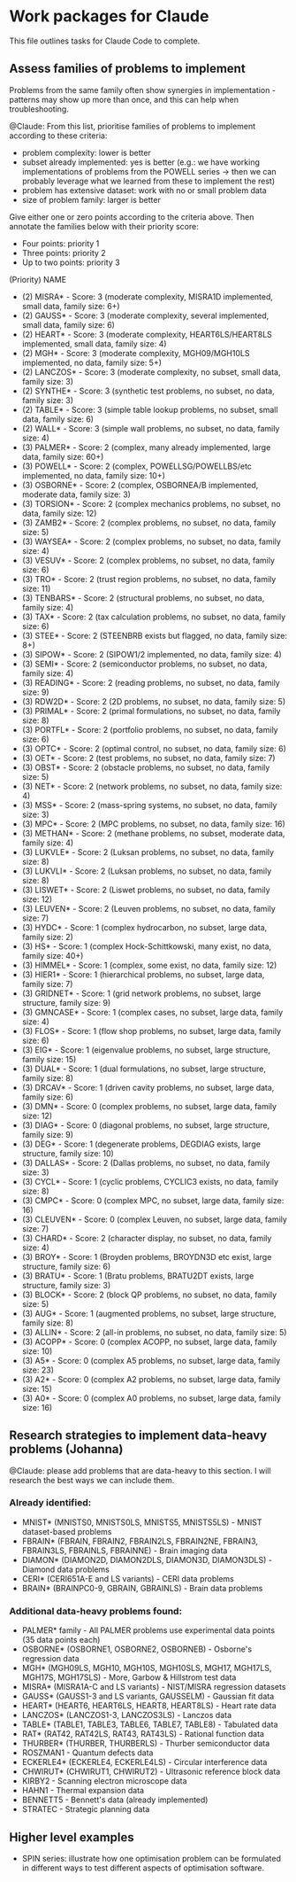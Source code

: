 # Work packages for Claude

This file outlines tasks for Claude Code to complete. 

## Assess families of problems to implement

Problems from the same family often show synergies in implementation - patterns may show up more than once, and this can help when troubleshooting. 

@Claude: From this list, prioritise families of problems to implement according to these criteria: 

- problem complexity: lower is better 
- subset already implemented: yes is better (e.g.: we have working implementations of problems from the POWELL series -> then we can probably leverage what we learned from these to implement the rest)
- problem has extensive dataset: work with no or small problem data
- size of problem family: larger is better 

Give either one or zero points according to the criteria above. Then annotate the families below with their priority score: 

- Four points: priority 1
- Three points: priority 2
- Up to two points: priority 3

(Priority) NAME
- (2) MISRA* - Score: 3 (moderate complexity, MISRA1D implemented, small data, family size: 6+)
- (2) GAUSS* - Score: 3 (moderate complexity, several implemented, small data, family size: 6)
- (2) HEART* - Score: 3 (moderate complexity, HEART6LS/HEART8LS implemented, small data, family size: 4)
- (2) MGH* - Score: 3 (moderate complexity, MGH09/MGH10LS implemented, no data, family size: 5+)
- (2) LANCZOS* - Score: 3 (moderate complexity, no subset, small data, family size: 3)
- (2) SYNTHE* - Score: 3 (synthetic test problems, no subset, no data, family size: 3)
- (2) TABLE* - Score: 3 (simple table lookup problems, no subset, small data, family size: 6)
- (2) WALL* - Score: 3 (simple wall problems, no subset, no data, family size: 4)
- (3) PALMER* - Score: 2 (complex, many already implemented, large data, family size: 60+)
- (3) POWELL* - Score: 2 (complex, POWELLSG/POWELLBS/etc implemented, no data, family size: 10+)
- (3) OSBORNE* - Score: 2 (complex, OSBORNEA/B implemented, moderate data, family size: 3)
- (3) TORSION* - Score: 2 (complex mechanics problems, no subset, no data, family size: 12)
- (3) ZAMB2* - Score: 2 (complex problems, no subset, no data, family size: 5)
- (3) WAYSEA* - Score: 2 (complex problems, no subset, no data, family size: 4)
- (3) VESUV* - Score: 2 (complex problems, no subset, no data, family size: 6)
- (3) TRO* - Score: 2 (trust region problems, no subset, no data, family size: 11)
- (3) TENBARS* - Score: 2 (structural problems, no subset, no data, family size: 4)
- (3) TAX* - Score: 2 (tax calculation problems, no subset, no data, family size: 6)
- (3) STEE* - Score: 2 (STEENBRB exists but flagged, no data, family size: 8+)
- (3) SIPOW* - Score: 2 (SIPOW1/2 implemented, no data, family size: 4)
- (3) SEMI* - Score: 2 (semiconductor problems, no subset, no data, family size: 4)
- (3) READING* - Score: 2 (reading problems, no subset, no data, family size: 9)
- (3) RDW2D* - Score: 2 (2D problems, no subset, no data, family size: 5)
- (3) PRIMAL* - Score: 2 (primal formulations, no subset, no data, family size: 8)
- (3) PORTFL* - Score: 2 (portfolio problems, no subset, no data, family size: 6)
- (3) OPTC* - Score: 2 (optimal control, no subset, no data, family size: 6)
- (3) OET* - Score: 2 (test problems, no subset, no data, family size: 7)
- (3) OBST* - Score: 2 (obstacle problems, no subset, no data, family size: 5)
- (3) NET* - Score: 2 (network problems, no subset, no data, family size: 4)
- (3) MSS* - Score: 2 (mass-spring systems, no subset, no data, family size: 3)
- (3) MPC* - Score: 2 (MPC problems, no subset, no data, family size: 16)
- (3) METHAN* - Score: 2 (methane problems, no subset, moderate data, family size: 4)
- (3) LUKVLE* - Score: 2 (Luksan problems, no subset, no data, family size: 8)
- (3) LUKVLI* - Score: 2 (Luksan problems, no subset, no data, family size: 8)
- (3) LISWET* - Score: 2 (Liswet problems, no subset, no data, family size: 12)
- (3) LEUVEN* - Score: 2 (Leuven problems, no subset, no data, family size: 7)
- (3) HYDC* - Score: 1 (complex hydrocarbon, no subset, large data, family size: 2)
- (3) HS* - Score: 1 (complex Hock-Schittkowski, many exist, no data, family size: 40+)
- (3) HIMMEL* - Score: 1 (complex, some exist, no data, family size: 12)
- (3) HIER1* - Score: 1 (hierarchical problems, no subset, large data, family size: 7)
- (3) GRIDNET* - Score: 1 (grid network problems, no subset, large structure, family size: 9)
- (3) GMNCASE* - Score: 1 (complex cases, no subset, large data, family size: 4)
- (3) FLOS* - Score: 1 (flow shop problems, no subset, large data, family size: 6)
- (3) EIG* - Score: 1 (eigenvalue problems, no subset, large structure, family size: 15)
- (3) DUAL* - Score: 1 (dual formulations, no subset, large structure, family size: 8)
- (3) DRCAV* - Score: 1 (driven cavity problems, no subset, large data, family size: 6)
- (3) DMN* - Score: 0 (complex problems, no subset, large data, family size: 12)
- (3) DIAG* - Score: 0 (diagonal problems, no subset, large structure, family size: 9)
- (3) DEG* - Score: 1 (degenerate problems, DEGDIAG exists, large structure, family size: 10)
- (3) DALLAS* - Score: 2 (Dallas problems, no subset, no data, family size: 3)
- (3) CYCL* - Score: 1 (cyclic problems, CYCLIC3 exists, no data, family size: 8)
- (3) CMPC* - Score: 0 (complex MPC, no subset, large data, family size: 16)
- (3) CLEUVEN* - Score: 0 (complex Leuven, no subset, large data, family size: 7)
- (3) CHARD* - Score: 2 (character display, no subset, no data, family size: 4)
- (3) BROY* - Score: 1 (Broyden problems, BROYDN3D etc exist, large structure, family size: 6)
- (3) BRATU* - Score: 1 (Bratu problems, BRATU2DT exists, large structure, family size: 3)
- (3) BLOCK* - Score: 2 (block QP problems, no subset, no data, family size: 5)
- (3) AUG* - Score: 1 (augmented problems, no subset, large structure, family size: 8)
- (3) ALLIN* - Score: 2 (all-in problems, no subset, no data, family size: 5)
- (3) ACOPP* - Score: 0 (complex ACOPP, no subset, large data, family size: 10)
- (3) A5* - Score: 0 (complex A5 problems, no subset, large data, family size: 23)
- (3) A2* - Score: 0 (complex A2 problems, no subset, large data, family size: 15)
- (3) A0* - Score: 0 (complex A0 problems, no subset, large data, family size: 16)

## Research strategies to implement data-heavy problems (Johanna)

@Claude: please add problems that are data-heavy to this section. I will research the best ways we can include them. 

### Already identified:
- MNIST* (MNISTS0, MNISTS0LS, MNISTS5, MNISTS5LS) - MNIST dataset-based problems
- FBRAIN* (FBRAIN, FBRAIN2, FBRAIN2LS, FBRAIN2NE, FBRAIN3, FBRAIN3LS, FBRAINLS, FBRAINNE) - Brain imaging data
- DIAMON* (DIAMON2D, DIAMON2DLS, DIAMON3D, DIAMON3DLS) - Diamond data problems
- CERI* (CERI651A-E and LS variants) - CERI data problems
- BRAIN* (BRAINPC0-9, GBRAIN, GBRAINLS) - Brain data problems

### Additional data-heavy problems found:
- PALMER* family - All PALMER problems use experimental data points (35 data points each)
- OSBORNE* (OSBORNE1, OSBORNE2, OSBORNEB) - Osborne's regression data
- MGH* (MGH09LS, MGH10, MGH10S, MGH10SLS, MGH17, MGH17LS, MGH17S, MGH17SLS) - More, Garbow & Hillstrom test data
- MISRA* (MISRA1A-C and LS variants) - NIST/MISRA regression datasets
- GAUSS* (GAUSS1-3 and LS variants, GAUSSELM) - Gaussian fit data
- HEART* (HEART6, HEART6LS, HEART8, HEART8LS) - Heart rate data
- LANCZOS* (LANCZOS1-3, LANCZOS3LS) - Lanczos data
- TABLE* (TABLE1, TABLE3, TABLE6, TABLE7, TABLE8) - Tabulated data
- RAT* (RAT42, RAT42LS, RAT43, RAT43LS) - Rational function data
- THURBER* (THURBER, THURBERLS) - Thurber semiconductor data
- ROSZMAN1 - Quantum defects data
- ECKERLE4* (ECKERLE4, ECKERLE4LS) - Circular interference data
- CHWIRUT* (CHWIRUT1, CHWIRUT2) - Ultrasonic reference block data
- KIRBY2 - Scanning electron microscope data
- HAHN1 - Thermal expansion data
- BENNETT5 - Bennett's data (already implemented)
- STRATEC - Strategic planning data

## Higher level examples

- SPIN series: illustrate how one optimisation problem can be formulated in different ways to test different aspects of optimisation software.